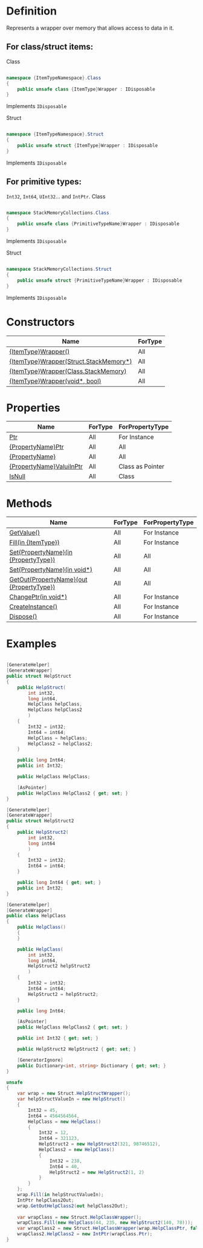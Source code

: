 # Definition
Represents a wrapper over memory that allows access to data in it.

## For class/struct items:
Class
```C#

namespace {ItemTypeNamespace}.Class
{
    public unsafe class {ItemType}Wrapper : IDisposable
}

```
Implements
`IDisposable`

Struct
```C#

namespace {ItemTypeNamespace}.Struct
{
    public unsafe struct {ItemType}Wrapper : IDisposable
}

```
Implements
`IDisposable`

## For primitive types:
`Int32`, `Int64`, `UInt32`... and `IntPtr`.
Class
```C#

namespace StackMemoryCollections.Class
{
    public unsafe class {PrimitiveTypeName}Wrapper : IDisposable
}

```
Implements
`IDisposable`

Struct
```C#

namespace StackMemoryCollections.Struct
{
    public unsafe struct {PrimitiveTypeName}Wrapper : IDisposable
}

```
Implements
`IDisposable`

# Constructors

| Name | ForType |
| ------------- | ------------- |
| [{ItemType}Wrapper()](https://github.com/SoftStoneDevelop/StackMemoryCollections/blob/main/Documentation/Wrapper/Constructor1.md)  | All |
| [{ItemType}Wrapper(Struct.StackMemory*)](https://github.com/SoftStoneDevelop/StackMemoryCollections/blob/main/Documentation/Wrapper/Constructor2.md)  | All |
| [{ItemType}Wrapper(Class.StackMemory)](https://github.com/SoftStoneDevelop/StackMemoryCollections/blob/main/Documentation/Wrapper/Constructor3.md)  | All |
| [{ItemType}Wrapper(void*, bool)](https://github.com/SoftStoneDevelop/StackMemoryCollections/blob/main/Documentation/Wrapper/Constructor4.md)  | All |

# Properties

| Name | ForType | ForPropertyType |
| ------------- | ------------- |------------- |
| [Ptr](https://github.com/SoftStoneDevelop/StackMemoryCollections/blob/main/Documentation/Wrapper/MemoryPtr.md)  | All | For Instance |
| [{PropertyName}Ptr](https://github.com/SoftStoneDevelop/StackMemoryCollections/blob/main/Documentation/Wrapper/PropertyPtr.md)  | All | All |
| [{PropertyName}](https://github.com/SoftStoneDevelop/StackMemoryCollections/blob/main/Documentation/Wrapper/PropertyGetSet.md)  | All | All |
| [{PropertyName}ValuiInPtr](https://github.com/SoftStoneDevelop/StackMemoryCollections/blob/main/Documentation/Wrapper/PropertyValueInPtr.md)  | All | Class as Pointer |
| [IsNull](https://github.com/SoftStoneDevelop/StackMemoryCollections/blob/main/Documentation/Wrapper/IsNull.md)  | All | Class |

# Methods

| Name | ForType | ForPropertyType |
| ------------- | ------------- |------------- |
| [GetValue()](https://github.com/SoftStoneDevelop/StackMemoryCollections/blob/main/Documentation/Wrapper/GetValue.md)  | All | For Instance |
| [Fill(in {ItemType})](https://github.com/SoftStoneDevelop/StackMemoryCollections/blob/main/Documentation/Wrapper/Fill.md)  | All | For Instance |
| [Set{PropertyName}(in {PropertyType})](https://github.com/SoftStoneDevelop/StackMemoryCollections/blob/main/Documentation/Wrapper/SetIn.md)  | All | All |
| [Set{PropertyName}(in void*)](https://github.com/SoftStoneDevelop/StackMemoryCollections/blob/main/Documentation/Wrapper/SetInPtr.md)  | All | All |
| [GetOut{PropertyName}(out {PropertyType})](https://github.com/SoftStoneDevelop/StackMemoryCollections/blob/main/Documentation/Wrapper/GetOut.md)  | All | All |
| [ChangePtr(in void*)](https://github.com/SoftStoneDevelop/StackMemoryCollections/blob/main/Documentation/Wrapper/ChangePtr.md)  | All | For Instance |
| [CreateInstance()](https://github.com/SoftStoneDevelop/StackMemoryCollections/blob/main/Documentation/Wrapper/CreateInstance.md)  | All | For Instance |
| [Dispose()](https://github.com/SoftStoneDevelop/StackMemoryCollections/blob/main/Documentation/Wrapper/Dispose.md)  | All | For Instance |

# Examples

```C#

[GenerateHelper]
[GenerateWrapper]
public struct HelpStruct
{
    public HelpStruct(
        int int32,
        long int64,
        HelpClass helpClass,
        HelpClass helpClass2
        )
    {
        Int32 = int32;
        Int64 = int64;
        HelpClass = helpClass;
        HelpClass2 = helpClass2;
    }

    public long Int64;
    public int Int32;

    public HelpClass HelpClass;

    [AsPointer]
    public HelpClass HelpClass2 { get; set; }
}

[GenerateHelper]
[GenerateWrapper]
public struct HelpStruct2
{
    public HelpStruct2(
        int int32,
        long int64
        )
    {
        Int32 = int32;
        Int64 = int64;
    }

    public long Int64 { get; set; }
    public int Int32;
}

[GenerateHelper]
[GenerateWrapper]
public class HelpClass
{
    public HelpClass()
    {
    }

    public HelpClass(
        int int32,
        long int64,
        HelpStruct2 helpStruct2
        )
    {
        Int32 = int32;
        Int64 = int64;
        HelpStruct2 = helpStruct2;
    }

    public long Int64;

    [AsPointer]
    public HelpClass HelpClass2 { get; set; }

    public int Int32 { get; set; }

    public HelpStruct2 HelpStruct2 { get; set; }

    [GeneratorIgnore]
    public Dictionary<int, string> Dictionary { get; set; }
}

unsafe
{
    var wrap = new Struct.HelpStructWrapper();
    var helpStructValueIn = new HelpStruct()
    {
        Int32 = 45,
        Int64 = 4564564564,
        HelpClass = new HelpClass()
        {
            Int32 = 12,
            Int64 = 321123,
            HelpStruct2 = new HelpStruct2(321, 98746512),
            HelpClass2 = new HelpClass()
            {
                Int32 = 238,
                Int64 = 40,
                HelpStruct2 = new HelpStruct2(1, 2)
            }
        }
    };
    wrap.Fill(in helpStructValueIn);
    IntPtr helpClass2Out;
    wrap.GetOutHelpClass2(out helpClass2Out);
    
    var wrapClass = new Struct.HelpClassWrapper();
    wrapClass.Fill(new HelpClass(44, 235, new HelpStruct2(140, 78)));
    var wrapClass2 = new Struct.HelpClassWrapper(wrap.HelpClassPtr, false);
    wrapClass2.HelpClass2 = new IntPtr(wrapClass.Ptr);
}

```
